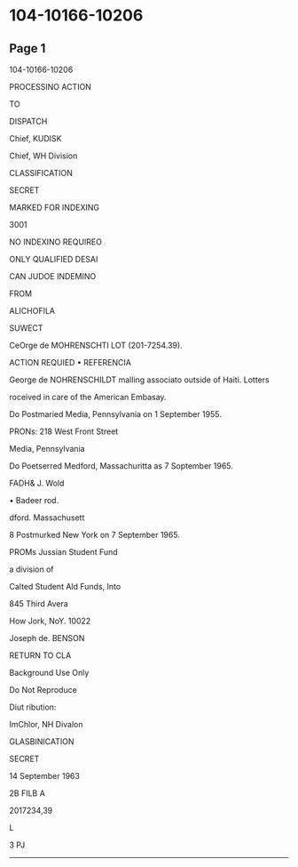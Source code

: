 # 104-10166-10206

## Page 1

104-10166-10206

PROCESSINO ACTION

TO

DISPATCH

Chief, KUDISK

Chief, WH Division

CLASSIFICATION

SECRET

MARKED FOR INDEXING

3001

NO INDEXINO REQUIREO

ONLY QUALIFIED DESAI

CAN JUDOE INDEMINO

FROM

ALICHOFILA

SUWECT

CeOrge de MOHRENSCHTI LOT (201-7254.39).

ACTION REQUIED • REFERENCIA

George de NOHRENSCHILDT malling associato outside of Haiti. Lotters

roceived in care of the American Embasay.

Do Postmaried Media, Pennsylvania on 1 September 1955.

PRONs: 218 West Front Street

Media, Pennsylvania

Do Poetserred Medford, Massachuritta as 7 Soptember 1965.

FADH& J. Wold

• Badeer rod.

dford. Massachusett

8 Postmurked New York on 7 September 1965.

PROMs Jussian Student Fund

a division of

Calted Student Ald Funds, Into

845 Third Avera

How Jork, NoY. 10022

Joseph de. BENSON

RETURN TO CLA

Background Use Only

Do Not Reproduce

Diut ribution:

ImChlor, NH Divalon

GLASBINICATION

SECRET

14 September 1963

2B FILB A

2017234,39

L

3 PJ

---

